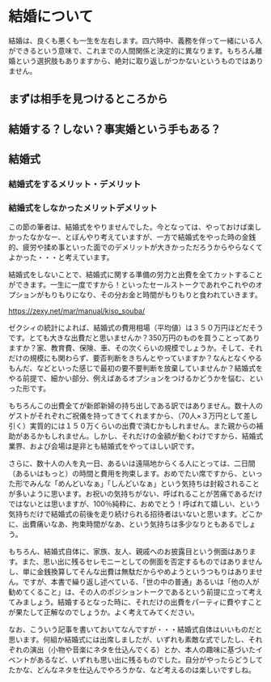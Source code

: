 # 結婚について

結婚は、良くも悪くも一生を左右します。四六時中、義務を伴って一緒にいる人ができるという意味で、これまでの人間関係と決定的に異なります。もちろん離婚という選択肢もありますから、絶対に取り返しがつかないというものではありません。

## まずは相手を見つけるところから



## 結婚する？しない？事実婚という手もある？


## 結婚式
### 結婚式をするメリット・デメリット


### 結婚式をしなかったメリットデメリット
この節の筆者は、結婚式をやりませんでした。今となっては、やっておけば楽しかったなかなー、とぼんやり考えていますが、一方で結婚式をやった時の金銭的、疲労や揉め事といった面でのデメリットが大きかっただろうからやらなくてよかった・・・と考えています。

結婚式をしないことで、結婚式に関する準備の労力と出費を全てカットすることができます。一生に一度ですから！といったセールストークであれやこれやのオプションがもりもりになり、その分お金と時間がもりもりと食われていきます。

https://zexy.net/mar/manual/kiso_souba/

ゼクシィの統計によれば、結婚式の費用相場（平均値）は３５０万円ほどだそうです。とても大きな出費だと思いませんか？350万円のものを買うことってありますか？家、教育費、保険、車、その次くらいの規模でしょうか。そして、それだけの規模にも関わらず、要否判断をきちんとやっていますか？なんとなくやるもんだ、などといった感じで最初の要不要判断を放棄していませんか？結婚式をやる前提で、細かい部分、例えばあるオプションをつけるかどうかを悩む、といった形です。

もちろんこの出費全てが新郎新婦の持ち出しである訳ではありません。数十人のゲストがそれぞれご祝儀を持ってきてくれますから、（70人×３万円として差し引く）実質的には１５０万くらいの出費で済むかもしれません。また親からの補助があるかもしれません。しかし、それだけの金額が動くわけですから、結婚式業界、および会場は是非とも結婚式をやってほしい訳です。

さらに、数十人の人を丸一日、あるいは遠隔地からくる人にとっては、二日間（あるいはもっと）の時間と費用を拘束します。おめでたい席ですから、といった形でみんな「めんどいなぁ」「しんどいなぁ」という気持ちは封殺されることが多いように思います。お祝いの気持ちがない、呼ばれることが苦痛であるだけではないとは思いますが、100％純粋に、おめでとう！呼ばれて嬉しい、という気持ちだけで結婚式の前後を走り続けられる招待者はいないと思います。どこかに、出費痛いなあ、拘束時間がなあ、という気持ちは多少なりともあるでしょう。

もちろん、結婚式自体に、家族、友人、親戚へのお披露目という側面はあります。また、思い出に残るセレモニーとしての側面を否定するものではありませんし、単に金銭換算してそんな出費は無駄だからやめようというつもりはありません。ですが、本書で繰り返し述べている、「世の中の普通」あるいは「他の人が勧めてくること」は、その人のポジショントークであるという前提に立って考えてみましょう。結婚するとなった時に、それだけの出費をパーティに費やすことが果たして正解なのでしょうか。よく考えてみてください。

なお、こういう記事を書いておいてなんですが・・・結婚式自体はいいものだと思います。何組か結婚式には出席しましたが、いずれも素敵な式でしたし、それぞれの演出（小物や音楽にネタを仕込んでくる）とか、本人の趣味に基づいたイベントがあるなど、いずれも思い出に残るものでした。自分がやったらどうしてたかな、どんなネタを仕込んでやろうかな、など考えるのは楽しいですしね。